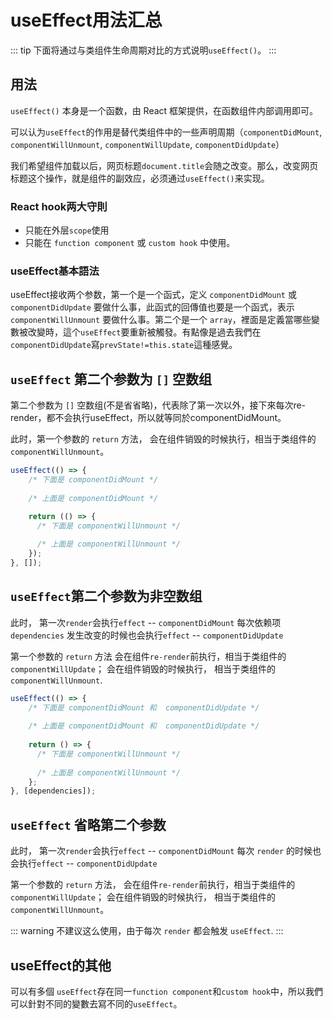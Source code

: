 # useEffect用法汇总

::: tip
下面将通过与类组件生命周期对比的方式说明`useEffect()`。
:::

## 用法

`useEffect()` 本身是一个函数，由 React 框架提供，在函数组件内部调用即可。

可以认为`useEffect`的作用是替代类组件中的一些声明周期（`componentDidMount`, `componentWillUnmount`, `componentWillUpdate`, `componentDidUpdate`）

我们希望组件加载以后，网页标题`document.title`会随之改变。那么，改变网页标题这个操作，就是组件的副效应，必须通过`useEffect()`来实现。

### React hook两大守則

* 只能在外层`scope`使用
* 只能在 `function component` 或 `custom hook` 中使用。

### useEffect基本語法

useEffect接收两个参数，第一个是一个函式，定义 `componentDidMount` 或 `componentDidUpdate` 要做什么事，此函式的回傳值也要是一个函式，表示 `componentWillUnmount` 要做什么事。第二个是一个 `array`，裡面是定義當哪些變數被改變時，這个`useEffect`要重新被觸發。有點像是過去我們在`componentDidUpdate`寫`prevState!=this.state`這種感覺。

## `useEffect` 第二个参数为 `[]` 空数组

第二个参数为 `[]` 空数组(不是省省略)，代表除了第一次以外，接下來每次re-render，都不会执行useEffect，所以就等同於componentDidMount。

此时，第一个参数的 `return` 方法，
会在组件销毁的时候执行，相当于类组件的 `componentWillUnmount`。

```js
useEffect(() => {
    /* 下面是 componentDidMount */
    
    /* 上面是 componentDidMount */

    return (() => {
      /* 下面是 componentWillUnmount */
      
      /* 上面是 componentWillUnmount */
    });
}, []);
```

## `useEffect`第二个参数为**非空数组**

此时，
第一次`render`会执行`effect`  -- `componentDidMount`
每次依赖项 `dependencies` 发生改变的时候也会执行`effect` -- `componentDidUpdate`

第一个参数的 `return` 方法
会在组件`re-render`前执行，相当于类组件的 `componentWillUpdate`；
会在组件销毁的时候执行， 相当于类组件的 `componentWillUnmount`.

```js
useEffect(() => {
    /* 下面是 componentDidMount 和  componentDidUpdate */
    
    /* 上面是 componentDidMount 和  componentDidUpdate */
    
    return () => {
      /* 下面是 componentWillUnmount */
      
      /* 上面是 componentWillUnmount */
    };
}, [dependencies]);
```

## `useEffect` 省略第二个参数

此时，
第一次`render`会执行`effect`  -- `componentDidMount`
每次 `render` 的时候也会执行`effect` -- `componentDidUpdate`

第一个参数的 `return` 方法，
会在组件`re-render`前执行，相当于类组件的 `componentWillUpdate`；
会在组件销毁的时候执行， 相当于类组件的 `componentWillUnmount`。

::: warning
不建议这么使用，由于每次 `render` 都会触发 `useEffect`.
:::

## useEffect的其他

可以有多個 `useEffect`存在同一`function component`和`custom hook`中，所以我們可以針對不同的變數去寫不同的`useEffect`。
